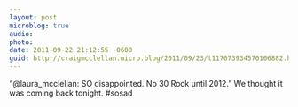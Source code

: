 ```yaml
---
layout: post
microblog: true
audio: 
photo: 
date: 2011-09-22 21:12:55 -0600
guid: http://craigmcclellan.micro.blog/2011/09/23/t117073934570106882.html
---
```

“@laura_mcclellan: SO disappointed. No 30 Rock until 2012.” We thought it was coming back tonight. #sosad
